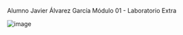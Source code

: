Alumno Javier Álvarez García
Módulo 01 - Laboratorio Extra

![image](https://github.com/user-attachments/assets/12bbc6f8-27a9-4a88-b6db-291764c40292)
